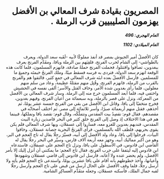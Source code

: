 <h1 dir="rtl">المصريون بقيادة شرف المعالي بن الأفضل يهزمون الصليبيين قرب الرملة .</h1>

<h5 dir="rtl">العام الهجري:  496

العام الميلادي: 1102

</h5>

<p dir="rtl">كان الأفضلُ أمير الجيوش بمصر قد أنفذ مملوكًا لأبيه -لَقَبه سعد الدولة، ويعرف بالطواشي- إلى الشام لحرب الفرنج، فلقِيَهم بين الرملة ويافا، ومقَدَّم الفرنج يعرف ببغدوين، تصافوا واقتتلوا، فحملت الفرنج حملةً صادقة، فانهزم المسلمون، فلما كانت هذه الوقعة انهزم سعد الدولة، فتردى به فرسه فسقط ميتًا، وملك الفرنجُ خيمتَه وجميعَ ما للمسلمين. فأرسل الأفضلُ بعده ابنَه شرف المعالي في جمعٍ كثير، فالتقوا هم والفرنج بالقرب من الرملة، فانهزم الفرنج، وقُتِل منهم مقتلةٌ عظيمة، وعاد من سلم منهم مغلولين، فلما رأى بغدوين شدة الأمر، وخاف القتل والأسر؛ ألقى نفسه في الحشيش واختفى فيه، فلما أبعد المسلمون خرج منه إلى الرملة. وسار شرف المعالي بن الأفضل من المعركة، ونزل على قصر بالرملة، وبه سبعمائة من أعيان الفرنج، وفيهم بغدوين، فخرج متخفيًا إلى يافا، وقاتل ابن الأفضل من بقي من الفرنج خمسة عشر يومًا، ثم أخذهم، فقتل منهم أربعمائة صبرًا، وأسر ثلاثمائة إلى مصر. ثم اختلف أصحابُه في مقصدهم، فقال قوم: نقصِدُ بيت المقدس ونتملَّكُه، وقال قوم: نقصد يافا ونملكها، فبينما هم في هذا الاختلاف إذ وصل إلى الفرنج خلق كثير في البحر قاصدين زيارة البيت المقدس، فندبهم بغدوين للغزوِ معه، فساروا إلى عسقلان، وبها شرف المعالي فلم يكن يقوى بحربهم، فلطف الله بالمسلمين، فرأى الفرنجُ البحرية حصانة عسقلان، وخافوا البيات، فرحلوا إلى يافا، وعاد ولد الأفضل إلى أبيه، فسيَّرَ رجلًا يقال له تاج العجم في البر، وهو من أكبر مماليك أبيه، وجهز معه أربعة آلاف فارس، وسيَّر في البحر رجلًا يقال له القاضي ابن قادوس، في الأسطول على يافا، ونزل تاج العجم على عسقلان، فاستدعاه ابن قادوس إليه ليتفقا على حرب الفرنج، فقال تاج العجم: ما يمكنني أن أنزل إليك إلا بأمر الأفضل، ولم يحضر عنده ولا أعانه، فأرسل ابن قادوس إلى قاضي عسقلان وشهودها وأعيانها، وأخذ خطوطهم بأنه أقام على يافا عشرين يومًا، واستدعى تاج العجم فلم يأتِه ولا أرسل رجلًا، فلما وقف الأفضل على الحال أرسل من قبض على تاج العجم وأرسل رجلًا لقبه جمال الملك، فأسكنه عسقلان، وجعله متقَدِّم العساكِرِ الشامية.</p></br>

